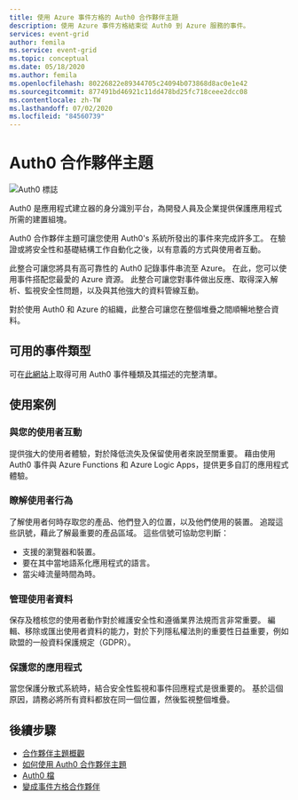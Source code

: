 ```yaml
---
title: 使用 Azure 事件方格的 Auth0 合作夥伴主題
description: 使用 Azure 事件方格結束從 Auth0 到 Azure 服務的事件。
services: event-grid
author: femila
ms.service: event-grid
ms.topic: conceptual
ms.date: 05/18/2020
ms.author: femila
ms.openlocfilehash: 80226822e89344705c24094b073868d8ac0e1e42
ms.sourcegitcommit: 877491bd46921c11dd478bd25fc718ceee2dcc08
ms.contentlocale: zh-TW
ms.lasthandoff: 07/02/2020
ms.locfileid: "84560739"
---
```

# <a name="auth0-partner-topics"></a>Auth0 合作夥伴主題
![Auth0 標誌](./media/auth0-overview/auth0-logo.png)

Auth0 是應用程式建立器的身分識別平台，為開發人員及企業提供保護應用程式所需的建置組塊。

Auth0 合作夥伴主題可讓您使用 Auth0's 系統所發出的事件來完成許多工。 在驗證或將安全性和基礎結構工作自動化之後，以有意義的方式與使用者互動。

此整合可讓您將具有高可靠性的 Auth0 記錄事件串流至 Azure。 在此，您可以使用事件搭配您最愛的 Azure 資源。 此整合可讓您對事件做出反應、取得深入解析、監視安全性問題，以及與其他強大的資料管線互動。

對於使用 Auth0 和 Azure 的組織，此整合可讓您在整個堆疊之間順暢地整合資料。 
 
## <a name="available-event-types"></a>可用的事件類型
可在[此網站](https://auth0.com/docs/logs/references/log-event-type-codes)上取得可用 Auth0 事件種類及其描述的完整清單。

## <a name="use-cases"></a>使用案例

### <a name="engage-with-your-users"></a>與您的使用者互動
提供強大的使用者體驗，對於降低流失及保留使用者來說至關重要。 藉由使用 Auth0 事件與 Azure Functions 和 Azure Logic Apps，提供更多自訂的應用程式體驗。 

### <a name="understand-user-behavior"></a>瞭解使用者行為
了解使用者何時存取您的產品、他們登入的位置，以及他們使用的裝置。 追蹤這些訊號，藉此了解最重要的產品區域。 這些信號可協助您判斷：
- 支援的瀏覽器和裝置。 
- 要在其中當地語系化應用程式的語言。 
- 當尖峰流量時間為時。 

### <a name="manage-user-data"></a>管理使用者資料
保存及稽核您的使用者動作對於維護安全性和遵循業界法規而言非常重要。 編輯、移除或匯出使用者資料的能力，對於下列隱私權法則的重要性日益重要，例如歐盟的一般資料保護規定（GDPR）。

### <a name="secure-your-application"></a>保護您的應用程式
當您保護分散式系統時，結合安全性監視和事件回應程式是很重要的。 基於這個原因，請務必將所有資料都放在同一個位置，然後監視整個堆疊。 

## <a name="next-steps"></a>後續步驟

- [合作夥伴主題概觀](partner-topics-overview.md)
- [如何使用 Auth0 合作夥伴主題](auth0-how-to.md)
- [Auth0 檔](https://auth0.com/docs/azure-tutorial)
- [變成事件方格合作夥伴](partner-onboarding-overview.md)

